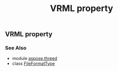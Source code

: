 ﻿---
title: VRML property
second_title: Aspose.3D for Python via .NET API References
description: 
type: docs
weight: 230
url: /python-net/aspose.threed/fileformattype/vrml/
is_root: false
---

## VRML property


### See Also
* module [aspose.threed](../../)
* class [FileFormatType](/3d/python-net/aspose.threed/fileformattype)
